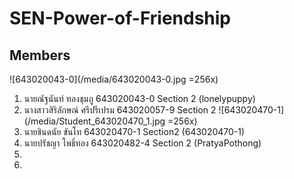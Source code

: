 # SEN-Power-of-Friendship
## Members
![643020043-0](/media/643020043-0.jpg =256x)
1. นายณัฐนันท์ ทองชุมภู 643020043-0 Section 2 (lonelypuppy)
2. นางสาวสิริลักษณ์ ศรีปรีเปรม 643020057-9 Section 2
![643020470-1](/media/Student_643020470_1.jpg =256x)
3. นายชินดนัย ขันโท 643020470-1 Section2 (643020470-1)
4. นายปรัชญา โพธิ์ทอง 643020482-4 Section 2 (PratyaPothong)
5. 
6. 
